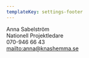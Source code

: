 ```yaml
---
templateKey: settings-footer
---
```

Anna Sabelström  
Nationell Projektledare  
070-946 66 43  
<mailto:anna@knashemma.se>
